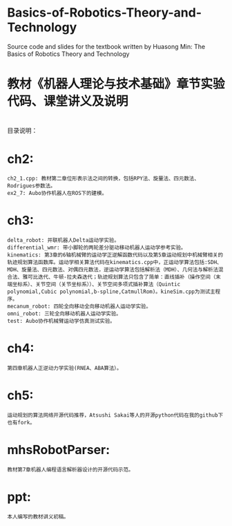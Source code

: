 # Basics-of-Robotics-Theory-and-Technology
Source code and slides for the textbook written by Huasong Min: The Basics of Robotics Theory and Technology
#
# 教材《机器人理论与技术基础》章节实验代码、课堂讲义及说明
# 
目录说明：
# ch2:
	ch2_1.cpp: 教材第二章位形表示法之间的转换，包括RPY法、旋量法、四元数法、Rodrigues参数法。
	ex2_7: Aubo协作机器人在ROS下的建模。
# ch3:
	delta_robot: 并联机器人Delta运动学实验。
	differential_wmr: 带小脚轮的两轮差分驱动移动机器人运动学参考实验。
	kinematics: 第3章的6轴机械臂的运动学正逆解函数代码以及第5章运动规划中机械臂相关的轨迹规划算法函数库。运动学相关算法代码在kinematics.cpp中，正运动学算法包括:SDH、MDH、旋量法、四元数法、对偶四元数法，逆运动学算法包括解析法（MDH）、几何法与解析法混合法、雅可比迭代、牛顿-拉夫森迭代；轨迹规划算法只包含了简单：直线插补（操作空间（末端坐标系）、关节空间（关节坐标系））、关节空间多项式插补算法（Quintic polynomial,Cubic polynomial,b-spline,CatmullRom)。kineSim.cpp为测试主程序。	
	mecanum_robot: 四轮全向移动全向移动机器人运动学实验。
	omni_robot: 三轮全向移动机器人运动学实验。	
	test: Aubo协作机械臂运动学仿真测试实验。
# ch4: 	
	第四章机器人正逆动力学实验(RNEA、ABA算法）。
# ch5:	
	运动规划的算法网络开源代码推荐，Atsushi Sakai等人的开源python代码在我的github下也有fork。
# mhsRobotParser:
	教材第7章机器人编程语言解析器设计的开源代码示范。
# ppt:
	本人编写的教材讲义初稿。
